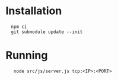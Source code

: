 # Installation

      npm ci
      git submodule update --init

# Running

       node src/js/server.js tcp:<IP>:<PORT>
